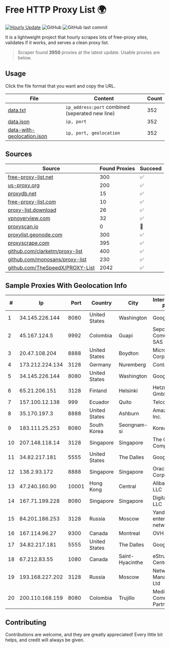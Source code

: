 
# Free HTTP Proxy List 🌍

[![Hourly Update](https://github.com/mertguvencli/http-proxy-list/actions/workflows/main.yml/badge.svg?branch=main)](https://github.com/mertguvencli/http-proxy-list/actions/workflows/main.yml)
![GitHub](https://img.shields.io/github/license/mertguvencli/http-proxy-list)
![GitHub last commit](https://img.shields.io/github/last-commit/mertguvencli/http-proxy-list)

It is a lightweight project that hourly scrapes lots of free-proxy sites, validates if it works, and serves a clean proxy list.


> Scraper found **3950** proxies at the latest update. Usable proxies are below.

## Usage

Click the file format that you want and copy the URL.


|File|Content|Count|
|----|-------|-----|
|[data.txt](https://raw.githubusercontent.com/mertguvencli/http-proxy-list/main/proxy-list/data.txt)|`ip_address:port` combined (seperated new line)|352|
|[data.json](https://raw.githubusercontent.com/mertguvencli/http-proxy-list/main/proxy-list/data.json)|`ip, port`|352|
|[data-with-geolocation.json](https://raw.githubusercontent.com/mertguvencli/http-proxy-list/main/proxy-list/data-with-geolocation.json)|`ip, port, geolocation`|352|

## Sources

|Source|Found Proxies|Succeed|
|------|-------------|-------|
|[free-proxy-list.net](https://free-proxy-list.net)|300|✅|
|[us-proxy.org](https://www.us-proxy.org)|200|✅|
|[proxydb.net](http://proxydb.net)|15|✅|
|[free-proxy-list.com](https://free-proxy-list.com/?page=&port=&type%5B%5D=http&type%5B%5D=https&up_time=0&search=Search)|10|✅|
|[proxy-list.download](https://www.proxy-list.download/HTTP)|26|✅|
|[vpnoverview.com](https://vpnoverview.com/privacy/anonymous-browsing/free-proxy-servers)|32|✅|
|[proxyscan.io](https://www.proxyscan.io)|0|🚫|
|[proxylist.geonode.com](https://proxylist.geonode.com/api/proxy-list?limit=300&page=1&sort_by=lastChecked&sort_type=desc&protocols=http,https)|300|✅|
|[proxyscrape.com](https://api.proxyscrape.com/v2/?request=displayproxies&protocol=http&timeout=10000&country=all&ssl=all&anonymity=all)|395|✅|
|[github.com/clarketm/proxy-list](https://raw.githubusercontent.com/clarketm/proxy-list/master/proxy-list-raw.txt)|400|✅|
|[github.com/monosans/proxy-list](https://raw.githubusercontent.com/monosans/proxy-list/main/proxies/http.txt)|230|✅|
|[github.com/TheSpeedX/PROXY-List](https://raw.githubusercontent.com/TheSpeedX/PROXY-List/master/http.txt)|2042|✅|


## Sample Proxies With Geolocation Info

|#|Ip|Port|Country|City|Internet Service Provider|
|-|--|----|-------|----|-------------------------|
|1|34.145.226.144|8080|United States|Washington|Google LLC|
|2|45.167.124.5|9992|Colombia|Guapi|Sepcom Comunicaciones SAS|
|3|20.47.108.204|8888|United States|Boydton|Microsoft Corporation|
|4|173.212.224.134|3128|Germany|Nuremberg|Contabo GmbH|
|5|34.145.226.144|8080|United States|Washington|Google LLC|
|6|65.21.206.151|3128|Finland|Helsinki|Hetzner Online GmbH|
|7|157.100.12.138|999|Ecuador|Quito|Telconet S.A|
|8|35.170.197.3|8888|United States|Ashburn|Amazon.com, Inc.|
|9|183.111.25.253|8080|South Korea|Seongnam-si|Korea Telecom|
|10|207.148.118.14|3128|Singapore|Singapore|The Constant Company|
|11|34.82.217.181|5555|United States|The Dalles|Google LLC|
|12|138.2.93.172|8888|Singapore|Singapore|Oracle Corporation|
|13|47.240.160.90|10001|Hong Kong|Central|Alibaba.com LLC|
|14|167.71.199.228|8080|Singapore|Singapore|DigitalOcean, LLC|
|15|84.201.186.253|3128|Russia|Moscow|Yandex enterprise network|
|16|167.114.96.27|9300|Canada|Montreal|OVH SAS|
|17|34.82.217.181|5555|United States|The Dalles|Google LLC|
|18|67.212.83.55|1080|Canada|Saint-Hyacinthe|eStruxture Data Centers Inc.|
|19|193.168.227.202|3128|Russia|Moscow|Network Management Ltd|
|20|200.110.168.159|8080|Colombia|Trujillo|Media Commerce Partners S.A|



## Contributing

Contributions are welcome, and they are greatly appreciated! Every
little bit helps, and credit will always be given.

